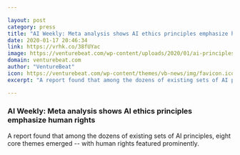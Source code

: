 ```yaml
---

layout: post
category: press
title: "AI Weekly: Meta analysis shows AI ethics principles emphasize human rights"
date: 2020-01-17 20:46:34
link: https://vrhk.co/38fUYac
image: https://venturebeat.com/wp-content/uploads/2020/01/ai-principles-meta-analysis.png?w=1200&strip=all
domain: venturebeat.com
author: "VentureBeat"
icon: https://venturebeat.com/wp-content/themes/vb-news/img/favicon.ico
excerpt: "A report found that among the dozens of existing sets of AI principles, eight core themes emerged -- with human rights featured prominently."

---
```


### AI Weekly: Meta analysis shows AI ethics principles emphasize human rights

A report found that among the dozens of existing sets of AI principles, eight core themes emerged -- with human rights featured prominently.